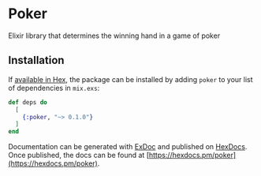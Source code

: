 # Poker

Elixir library that determines the winning hand in a game of poker

## Installation

If [available in Hex](https://hex.pm/docs/publish), the package can be installed
by adding `poker` to your list of dependencies in `mix.exs`:

```elixir
def deps do
  [
    {:poker, "~> 0.1.0"}
  ]
end
```

Documentation can be generated with [ExDoc](https://github.com/elixir-lang/ex_doc)
and published on [HexDocs](https://hexdocs.pm). Once published, the docs can
be found at [https://hexdocs.pm/poker](https://hexdocs.pm/poker).

